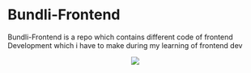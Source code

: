 # Bundli-Frontend
Bundli-Frontend is a repo which contains different code of frontend Development which i have to make during my learning of frontend dev

 <p align="center">
    <a href="https://github.com/Ayush7614"><img src="https://github.com/Ayush7614/Bundli-Frontend/blob/main/images/forkit.gif" /></a> 
</p>

  
